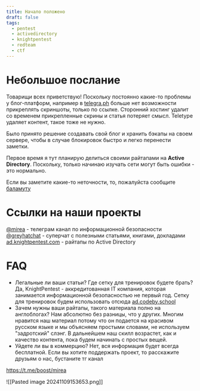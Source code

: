 ```yaml
---
title: Начало положено
draft: false
tags:
  - pentest
  - activedirectory
  - knightpentest
  - redteam
  - ctf
---
```

# Небольшое послание

Товарищи всех приветствую! Поскольку постоянно какие-то проблемы у блог-платформ, например в [telegra.ph](https://t.me/telegra.ph) больше нет возможности прикреплять скриншоты, только по ссылке. Сторонний хостинг удалит со временем прикрепленные скрины и статья потеряет смысл. Teletype удаляет контент, такое тоже не нужно. 

Было принято решение создавать свой блог и хранить бэкапы на своем сервере, чтобы в случае блокировок быстро и легко перенести заметки.

Первое время я тут планирую делиться своими райтапами на **Active Directory**. Поскольку, только начинаю изучать сети могут быть ошибки - это нормально. 

Если вы заметите какие-то неточности, то, пожалуйста сообщите [баламуту](https://t.me/babycallme)
# Ссылки на наши проекты

[@mirea](https://t.me/mirea) - телеграм канал по информационной безопасности
[@greyhatchat](https://t.me/greyhatchat) - суперчат с полезными статьями, книгами, докладами
[ad.knightpentest.com](https://ad.knightpentest.com) - райтапы по Active Directory

# FAQ

- Легальные ли ваши статьи? Где сетку для тренировок будете брать?
Да, KnightPentest - аккредитованная IT компания, которая занимается информационной безопасностью не первый год. Сетку для тренировок будем использовать отсюда [ad.codeby.school](https://ad.codeby.school)
-  Зачем нужны ваши райтапы, такого материала полно на англоблогах?
Нам абсолютно без разницы, что у других. Многим нравится наш материал потому что он подается на красивом русском языке и мы объясняем простыми словами, не используем "задротский" слэнг. В дальнейшем наш скилл возрастет, как и качество контента, пока будем начинать с простых вещей.
- Уйдете ли вы в коммерцию?
Нет, вся информация будет всегда бесплатной. Если вы хотите поддержать проект, то расскажите друзьям о нас, бустаните тг канал

https://t.me/boost/mirea 

![[Pasted image 20241109153653.png]]
